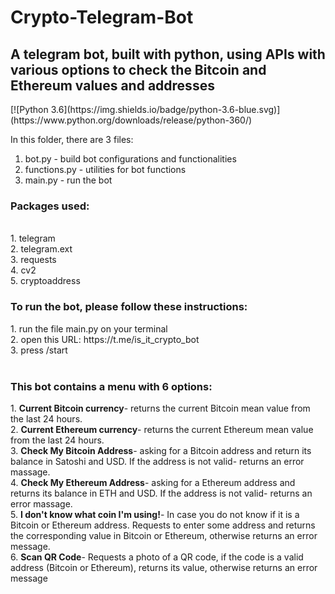 # Crypto-Telegram-Bot
<h2>A telegram bot, built with python, using APIs with various options to check the Bitcoin and Ethereum values and addresses</h2>
[![Python 3.6](https://img.shields.io/badge/python-3.6-blue.svg)](https://www.python.org/downloads/release/python-360/)

In this folder, there are 3 files:
1. bot.py - build bot configurations and functionalities
2. functions.py - utilities for bot functions
3. main.py - run the bot

<h3>Packages used:</h3><br>
1. telegram<br>
2. telegram.ext<br>
3. requests<br>
4. cv2<br>
5. cryptoaddress<br>

<h3>To run the bot, please follow these instructions:</h3>
1. run the file main.py on your terminal<br>
2. open this URL: https://t.me/is_it_crypto_bot <br>
3. press /start
<br><br>
<h3>This bot contains a menu with 6 options:<br></h3>
1. <b>Current Bitcoin currency</b>- returns the current Bitcoin mean value from the last 24 hours.<br>
2. <b>Current Ethereum currency</b>- returns the current Ethereum mean value from the last 24 hours.<br>
3. <b>Check My Bitcoin Address</b>- asking for a Bitcoin address and return its balance in Satoshi and USD. If the address is not valid- returns an error massage.<br>  
4. <b>Check My Ethereum Address</b>- asking for a Ethereum address and returns its balance in ETH and USD. If the address is not valid- returns an error massage.<br>
5. <b>I don't know what coin I'm using!</b>- In case you do not know if it is a Bitcoin or Ethereum address. Requests to enter some address and returns the corresponding value in Bitcoin or Ethereum, otherwise returns an error message.<br>
6. <b>Scan QR Code</b>- Requests a photo of a QR code, if the code is a valid address (Bitcoin or Ethereum), returns its value, otherwise returns an error message
